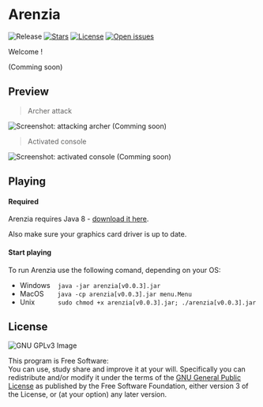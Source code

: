 # Arenzia

![Release](https://img.shields.io/badge/release-v0.0.3-orange.svg)
[![Stars](https://img.shields.io/github/stars/NBprojekt/Arenzia.svg)](https://github.com/NBprojekt/arenzia/stargazers)
[![License](https://img.shields.io/badge/license-GPLv3-lightgrey.svg)](https://www.gnu.org/licenses/gpl.html)
[![Open issues](https://img.shields.io/github/issues/NBprojekt/Arenzia.svg)](https://github.com/NBprojekt/arenzia/issues)


Welcome !

(Comming soon)




## Preview

> Archer attack

![Screenshot: attacking archer](/img/archerAttack.png?raw=true) (Comming soon)

> Activated console

![Screenshot: activated console](/img/console.png?raw=true) (Comming soon)


## Playing

#### Required
Arenzia requires Java 8 - [download it here](https://www.java.com/en/download/). 

Also make sure your graphics card driver is up to date. 

#### Start playing
To run Arenzia use the following comand, depending on your OS:

 + Windows &#160;&#160;&#160;`java -jar arenzia[v0.0.3].jar`
 + MacOS &#160;&#160;&#160;&#160;&#160;&#160;`java -cp arenzia[v0.0.3].jar menu.Menu` 
 + Unix &#160;&#160;&#160;&#160;&#160;&#160;&#160;&#160;&#160;&#160;&#160;`sudo chmod +x arenzia[v0.0.3].jar; ./arenzia[v0.0.3].jar` 

	
## License

![GNU GPLv3 Image](https://www.gnu.org/graphics/gplv3-127x51.png)

This program is Free Software:<br>
You can use, study share and improve it at your
will. Specifically you can redistribute and/or modify it under the terms of the
[GNU General Public License](https://www.gnu.org/licenses/gpl.html) as
published by the Free Software Foundation, either version 3 of the License, or
(at your option) any later version.

